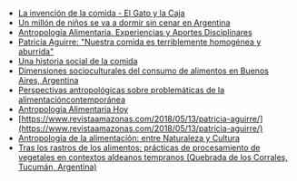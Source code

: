 <!--
.. title: 2024-09-02 - Antropomorfi
.. slug: 2024-09-02-antropomorfi
.. date: 2024-09-02 00:00:00 UTC-03:00
.. tags: Alimentación,
.. link:
.. description:
.. type: text
-->

- [La invención de la comida - El Gato y la Caja](https://elgatoylacaja.com/la-invencion-de-la-comida/indice)
- [Un millón de niños se va a dormir sin cenar en Argentina](https://www.pagina12.com.ar/759903-un-millon-de-ninos-se-va-a-dormir-sin-cenar-en-argentina#:~:text=Un%20estudio%20realizado%20por%20la,van%20a%20dormir%20sin%20cenar.)
- [Antropología Alimentaria. Experiencias y Aportes Disciplinares](https://boletines.faa.unicen.edu.ar/wp-content/uploads/2024/05/Antropologia-Alimentaria-1.pdf)
- [Patricia Aguirre: "Nuestra comida es terriblemente homogénea y aburrida"](https://www.pagina12.com.ar/425181-patricia-aguirre-nuestra-comida-es-terriblemente-homogenea-y)
- [Una historia social de la comida ](http://www.ciepp.org.ar/images/ciepp/novedades/Aguirre_Una-historia-social-de-la-comida_Indice-e-Introduccin.pdf)
- [Dimensiones socioculturales del consumo de alimentos en Buenos Aires, Argentina](https://ri.conicet.gov.ar/handle/11336/140445)
- [Perspectivas antropológicas sobre problemáticas de la alimentacióncontemporánea](http://posgrado.filo.uba.ar/sites/posgrado.filo.uba.ar/files/SEMINARIO%20DOCTORADO%20ANTROPO%20ALIMENTARIA.pdf)
- [Antropología Alimentaria Hoy](https://www.intramed.net/55195/Antropologia-Alimentaria-Hoy)
- [https://www.revistaamazonas.com/2018/05/13/patricia-aguirre/](https://www.revistaamazonas.com/2018/05/13/patricia-aguirre/)
- [Antropología de la alimentación: entre Naturaleza y Cultura](https://mapi.uy/docs/alimentacion/archivo-18.pdf)
- [Tras los rastros de los alimentos: prácticas de procesamiento de vegetales en contextos aldeanos tempranos (Quebrada de los Corrales, Tucumán, Argentina)](https://revistas.unc.edu.ar/index.php/antropologia/article/view/44290/46439)
